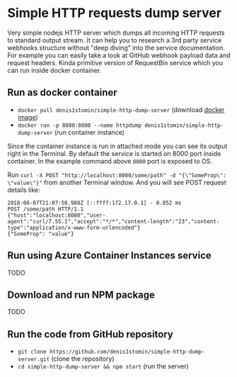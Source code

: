 # Simple HTTP requests dump server

Very simple nodejs HTTP server which dumps all incoming HTTP requests to standard output stream.
It can help you to research a 3rd party service webhooks structure without "deep diving" into the service documentation.
For example you can easily take a look at GitHub webhook payload data and request headers.
Kinda primitive version of RequestBin service which you can run inside docker container.

## Run as docker container

* `docker pull denis1stomin/simple-http-dump-server` (download [docker image](https://hub.docker.com/r/denis1stomin/simple-http-dump-server/))
* `docker run -p 8080:8000 --name httpdump denis1stomin/simple-http-dump-server` (run container instance)

Since the container instance is run in attached mode you can see its output right in the Terminal.
By default the service is started on 8000 port inside container.
In the example command above `8080` port is exposed to OS.

Run `curl -X POST "http://localhost:8080/some/path" -d "{\"SomeProp\": \"value\"}"` from another Terminal window.
And you will see POST request details like:
```
2018-06-07T21:07:50.988Z [::ffff:172.17.0.1] - 0.852 ms 
POST /some/path HTTP/1.1
{"host":"localhost:8080","user-agent":"curl/7.55.1","accept":"*/*","content-length":"23","content-type":"application/x-www-form-urlencoded"}
{"SomeProp": "value"}
```

## Run using Azure Container Instances service

TODO

## Download and run NPM package

TODO

## Run the code from GitHub repository

* `git clone https://github.com/denis1stomin/simple-http-dump-server.git` (clone the repository)
* `cd simple-http-dump-server && npm start` (run the server)

